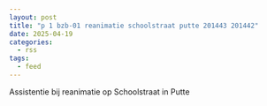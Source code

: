 ```yaml
---
layout: post
title: "p 1 bzb-01 reanimatie schoolstraat putte 201443 201442"
date: 2025-04-19
categories: 
  - rss
tags: 
  - feed
---
```


Assistentie bij reanimatie op Schoolstraat in Putte

